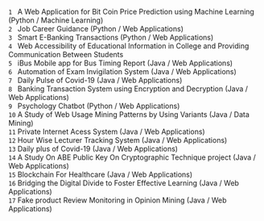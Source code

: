 `1 `	A Web Application for Bit Coin Price Prediction using Machine Learning (Python / Machine Learning)<br>
`2 `	Job Career Guidance (Python / Web Applications)<br>
`3 `	Smart E-Banking Transactions (Python / Web Applications)<br>
`4 `	Web Accessibility of Educational Information in College and Providing Communication Between Students<br>
`5 `	iBus  Mobile app for Bus Timing Report (Java / Web Applications)<br>
`6 `	Automation of Exam Invigilation System (Java / Web Applications)<br>
`7 `	Daily Pulse of Covid-19 (Java / Web Applications)<br>
`8 `	Banking Transaction System using Encryption and Decryption (Java / Web Applications)<br>
`9 `	Psychology Chatbot (Python / Web Applications)<br>
`10`	A Study of Web Usage Mining Patterns by Using Variants (Java / Data Mining)<br>
`11`	Private Internet Acess System (Java / Web Applications)<br>
`12`	Hour Wise Lecturer Tracking System (Java / Web Applications)<br>
`13`	Daily plus of Covid-19 (Java / Web Applications)<br>
`14`	A Study On ABE Public Key On Cryptographic Technique project (Java / Web Applications)<br>
`15`	Blockchain For Healthcare (Java / Web Applications)<br>
`16`	Bridging the Digital Divide to Foster Effective Learning (Java / Web Applications)<br>
`17`	Fake product Review Monitoring in Opinion Mining (Java / Web Applications)<br>
